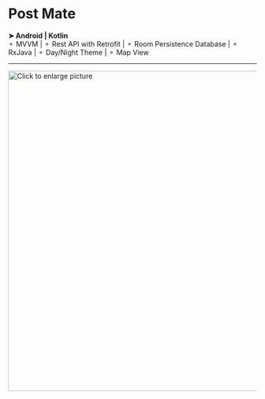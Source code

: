 # Post Mate 

**➤ Android |  Kotlin** <br/>
⚬ MVVM | ⚬ Rest API with Retrofit | ⚬ Room Persistence Database | ⚬ RxJava | ⚬ Day/Night Theme | ⚬ Map View

---
<a href="https://drive.google.com/uc?export=view&id=1CJVHRze6T09EMSTQvmq0boTDbDQeqFyM"><img src="https://drive.google.com/uc?export=view&id=1CJVHRze6T09EMSTQvmq0boTDbDQeqFyM" style="width: 650px; max-width: 100%; height: auto" title="Click to enlarge picture" />
